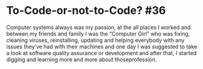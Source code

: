 # To-Code-or-not-to-Code? #36
Computer systems always was my passion, at the all  places I worked and between my friends and family I was the “Computer Girl” who was fixing, cleaning viruses, reinstalling, updating  and helping everybody with any issues they’ve had with their machines and one  day I was suggested  to take a look at  software quality assurance or development and after that, I started digging and learning more and more about thoseprofession.
